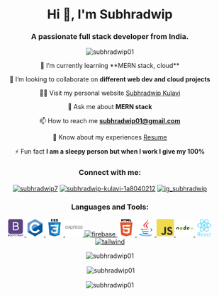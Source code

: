 <h1 align="center">Hi 👋, I'm Subhradwip</h1>
<h3 align="center">A passionate full stack developer from India.</h3>

<p align="center"> <img src="https://komarev.com/ghpvc/?username=subhradwip01&label=Profile%20views&color=0e75b6&style=flat" alt="subhradwip01" /> </p>
<div align="center">
🌱 I’m currently learning **MERN stack, cloud**

 👯 I’m looking to collaborate on **different web dev and cloud projects**

👨‍💻 Visit my personal website [Subhradwip Kulavi](https://csi-vit-ap.github.io/20BCE7045-Subhradwip_Kulavi/)

💬 Ask me about **MERN stack**

📫 How to reach me **subhradwip01@gmail.com**

📄 Know about my experiences [Resume](https://drive.google.com/file/d/19uPu4MeEbuQrNIPSgvbgO98cRS68OnXl/view)

⚡ Fun fact **I am a sleepy person but when I work I give my 100%**
</div>
<h3 align="center">Connect with me:</h3>
<p align="center">
<a href="https://twitter.com/subhradwip7" target="blank"><img align="center" src="https://raw.githubusercontent.com/rahuldkjain/github-profile-readme-generator/master/src/images/icons/Social/twitter.svg" alt="subhradwip7" height="30" width="40" /></a>
<a href="https://linkedin.com/in/subhradwip-kulavi-1a8040212" target="blank"><img align="center" src="https://raw.githubusercontent.com/rahuldkjain/github-profile-readme-generator/master/src/images/icons/Social/linked-in-alt.svg" alt="subhradwip-kulavi-1a8040212" height="30" width="40" /></a>
<a href="https://instagram.com/ig_subhradwip" target="blank"><img align="center" src="https://raw.githubusercontent.com/rahuldkjain/github-profile-readme-generator/master/src/images/icons/Social/instagram.svg" alt="ig_subhradwip" height="30" width="40" /></a>
</p>

<h3 align="center">Languages and Tools:</h3>
<p align="center"> <a href="https://getbootstrap.com" target="_blank"> <img src="https://raw.githubusercontent.com/devicons/devicon/master/icons/bootstrap/bootstrap-plain-wordmark.svg" alt="bootstrap" width="40" height="40"/> </a> <a href="https://www.cprogramming.com/" target="_blank"> <img src="https://raw.githubusercontent.com/devicons/devicon/master/icons/c/c-original.svg" alt="c" width="40" height="40"/> </a> <a href="https://www.w3schools.com/css/" target="_blank"> <img src="https://raw.githubusercontent.com/devicons/devicon/master/icons/css3/css3-original-wordmark.svg" alt="css3" width="40" height="40"/> </a> <a href="https://expressjs.com" target="_blank"> <img src="https://raw.githubusercontent.com/devicons/devicon/master/icons/express/express-original-wordmark.svg" alt="express" width="40" height="40"/> </a> <a href="https://firebase.google.com/" target="_blank"> <img src="https://www.vectorlogo.zone/logos/firebase/firebase-icon.svg" alt="firebase" width="40" height="40"/> </a> <a href="https://www.w3.org/html/" target="_blank"> <img src="https://raw.githubusercontent.com/devicons/devicon/master/icons/html5/html5-original-wordmark.svg" alt="html5" width="40" height="40"/> </a> <a href="https://www.java.com" target="_blank"> <img src="https://raw.githubusercontent.com/devicons/devicon/master/icons/java/java-original.svg" alt="java" width="40" height="40"/> </a> <a href="https://developer.mozilla.org/en-US/docs/Web/JavaScript" target="_blank"> <img src="https://raw.githubusercontent.com/devicons/devicon/master/icons/javascript/javascript-original.svg" alt="javascript" width="40" height="40"/> </a> <a href="https://nodejs.org" target="_blank"> <img src="https://raw.githubusercontent.com/devicons/devicon/master/icons/nodejs/nodejs-original-wordmark.svg" alt="nodejs" width="40" height="40"/> </a> <a href="https://reactjs.org/" target="_blank"> <img src="https://raw.githubusercontent.com/devicons/devicon/master/icons/react/react-original-wordmark.svg" alt="react" width="40" height="40"/> </a> <a href="https://tailwindcss.com/" target="_blank"> <img src="https://www.vectorlogo.zone/logos/tailwindcss/tailwindcss-icon.svg" alt="tailwind" width="40" height="40"/> </a> </p>

<p align="center"><img align="center" src="https://github-readme-stats.vercel.app/api/top-langs?username=subhradwip01&show_icons=true&locale=en&layout=compact" alt="subhradwip01" /></p>

<p align="center">&nbsp;<img align="center" src="https://github-readme-stats.vercel.app/api?username=subhradwip01&show_icons=true&locale=en" alt="subhradwip01" /></p>

<p align="center"><img align="center" src="https://github-readme-streak-stats.herokuapp.com/?user=subhradwip01&" alt="subhradwip01" /></p>
